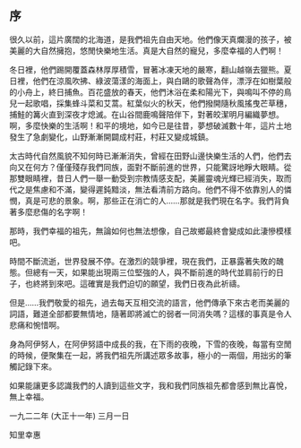 ## 序  



很久以前，這片廣闊的北海道，是我們祖先自由天地。他們像天真爛漫的孩子，被美麗的大自然擁抱，悠閒快樂地生活。真是大自然的寵兒，多麼幸福的人們啊！

冬日裡，他們踢開覆蓋森林厚厚積雪，冒著冰凍天地的嚴寒，翻山越嶺去獵熊。夏日裡，他們在涼風吹拂、綠波蕩漾的海面上，與白鷗的歌聲為伴，漂浮在如樹葉般的小舟上，終日捕魚。百花盛放的春天，他們沐浴在柔和陽光下，與鳴叫不停的鳥兒一起歌唱，採集蜂斗菜和艾蒿。紅葉似火的秋天，他們撥開隨秋風搖曳芒草穗，捕鮭的篝火直到深夜才熄滅。在山谷間鹿鳴聲陪伴下，對著皎潔明月編織夢想。啊，多麼快樂的生活啊！和平的境地，如今已是往昔，夢想破滅數十年，這片土地發生了急劇變化，山野漸漸開闢成村莊，村莊又變成城鎮。

太古時代自然風貌不知何時已漸漸消失，曾經在田野山邊快樂生活的人們，他們去向又在何方？僅僅殘存我們同族，面對不斷前進的世界，只能驚訝地睜大眼睛。從那雙眼睛裡，昔日人們一舉一動受到宗教情感支配，美麗靈魂光輝已經消失，取而代之是焦慮和不滿，變得遲鈍黯淡，無法看清前方路向。他們不得不依靠別人的憐憫，真是可悲的景象。啊，那些正在消亡的人……那就是我們現在名字。我們背負著多麼悲傷的名字啊！

那時，我們幸福的祖先，無論如何也無法想像，自己故鄉最終會變成如此淒慘模樣吧。

時間不斷流逝，世界發展不停。在激烈的競爭裡，現在我們，正暴露著失敗的醜態。但總有一天，如果能出現兩三位堅強的人，與不斷前進的時代並肩前行的日子，也終將到來吧。這確實是我們迫切的願望，我們日夜為此祈禱。

但是……我們敬愛的祖先，過去每天互相交流的語言，他們傳承下來古老而美麗的詞語，難道全部都要無情地，隨著即將滅亡的弱者一同消失嗎？這樣的事真是令人悲痛和惋惜啊。

身為阿伊努人，在阿伊努語中成長的我，在下雨的夜晚，下雪的夜晚，每當有空閒的時候，便聚集在一起，將我們祖先所講述眾多故事，極小的一兩個，用拙劣的筆觸記錄下來。

如果能讓更多認識我們的人讀到這些文字，我和我們同族祖先都會感到無比喜悅，無上幸福。

一九二二年 (大正十一年) 三月一日

知里幸惠